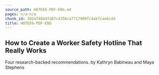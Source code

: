 ```yaml
---
source_path: H07EE6-PDF-ENG.md
pages: n/a-n/a
chunk_id: 302a74844fd87c4356ca7717900fc4abfcae6cdd
title: H07EE6-PDF-ENG
---
```

## How to Create a Worker Safety Hotline That Really Works

Four research-backed recommendations. by Kathryn Babineau and Maya Stephens
